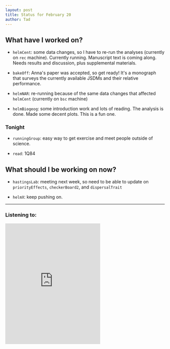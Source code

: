 ```yaml
---
layout: post 
title: Status for February 20 
author: Tad
---
```


## What have I worked on?


* `helmCent`: some data changes, so I have to re-run the analyses (currently on `rec` machine). Currently running. Manuscript text is coming along. Needs results and discussion, plus supplemental materials. 

* `bakeOff`: Anna's paper was accepted, so get ready! It's a monograph that surveys the currently available JSDMs and their relative performance.

* `helmNAR`: re-running because of the same data changes that affected `helmCent` (currently on `bsc` machine)

* `helmBiogeog`: some introduction work and lots of reading. The analysis is done. Made some decent plots. This is a fun one. 






### Tonight

* `runningGroup`: easy way to get exercise and meet people outside of science.

* `read`: 1Q84





## What should I be working on now?

* `hastingsLab`: meeting next week, so need to be able to update on `priorityEffects`, `checkerBoard2`, and `dispersalTrait`

* `helmX`: keep pushing on.




--- 

### Listening to:

<iframe src="https://open.spotify.com/embed/track/5AeoHJUx0PJXAzN425xryh" width="300" height="380" frameborder="0" allowtransparency="true" allow="encrypted-media"></iframe>

<i class='fa fa-code' style='color:pink'></i>
